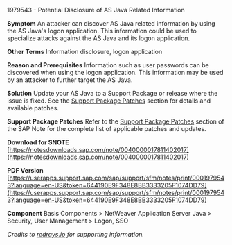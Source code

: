 1979543 - Potential Disclosure of AS Java Related Information

**Symptom**
An attacker can discover AS Java related information by using the AS Java's logon application. This information could be used to specialize attacks against the AS Java and its logon application.

**Other Terms**
Information disclosure, logon application

**Reason and Prerequisites**
Information such as user passwords can be discovered when using the logon application. This information may be used by an attacker to further target the AS Java.

**Solution**
Update your AS Java to a Support Package or release where the issue is fixed. See the [Support Package Patches](https://me.sap.com/notes/0001979543) section for details and available patches.

**Support Package Patches**
Refer to the [Support Package Patches](https://me.sap.com/notes/0001979543) section of the SAP Note for the complete list of applicable patches and updates.

**Download for SNOTE**
[https://notesdownloads.sap.com/note/0040000017811402017](https://notesdownloads.sap.com/note/0040000017811402017)

**PDF Version**
[https://userapps.support.sap.com/sap/support/sfm/notes/print/0001979543?language=en-US&token=644190E9F348E8BB3333205F1074DD79](https://userapps.support.sap.com/sap/support/sfm/notes/print/0001979543?language=en-US&token=644190E9F348E8BB3333205F1074DD79)

**Component**
Basis Components > NetWeaver Application Server Java > Security, User Management > Logon, SSO

*Credits to [redrays.io](https://redrays.io) for supporting information.*